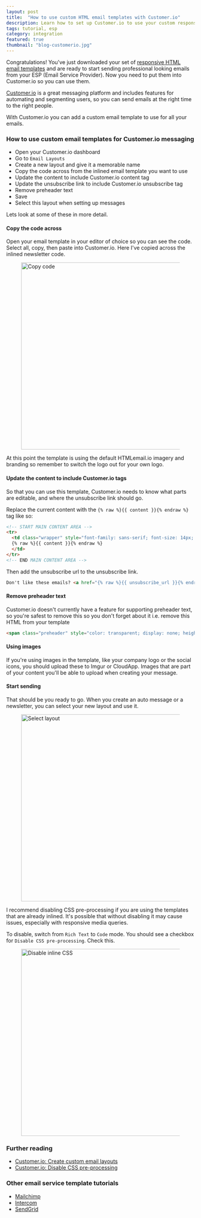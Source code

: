```yaml
---
layout: post
title:  "How to use custom HTML email templates with Customer.io"
description: Learn how to set up Customer.io to use your custom responsive HTML email templates
tags: tutorial, esp
category: integration
featured: true
thumbnail: "blog-customerio.jpg"
---
```


Congratulations! You've just downloaded your set of [responsive HTML email templates](http://htmlemail.io) and are ready to start sending professional looking emails from your ESP (Email Service Provider). Now you need to put them into Customer.io so you can use them.

[Customer.io](http://customer.io) is a great messaging platform and includes features for automating and segmenting users, so you can send emails at the right time to the right people.

With Customer.io you can add a custom email template to use for all your emails.

### How to use custom email templates for Customer.io messaging

* Open your Customer.io dashboard
* Go to `Email Layouts`
* Create a new layout and give it a memorable name
* Copy the code across from the inlined email template you want to use
* Update the content to include Customer.io content tag
* Update the unsubscribe link to include Customer.io unsubscribe tag 
* Remove preheader text
* Save
* Select this layout when setting up messages

Lets look at some of these in more detail.

#### Copy the code across

Open your email template in your editor of choice so you can see the code. Select all, copy, then paste into Customer.io. Here I've copied across the inlined newsletter code.

<figure class="blog--image">
  <img src="{{ site.url }}/img/customerio-template.png" alt="Copy code" width="500">
</figure>

At this point the template is using the default HTMLemail.io imagery and branding so remember to switch the logo out for your own logo.

#### Update the content to include Customer.io tags

So that you can use this template, Customer.io needs to know what parts are editable, and where the unsubscribe link should go.

Replace the current content with the `{% raw %}{{ content }}{% endraw %}` tag like so:

```html
<!-- START MAIN CONTENT AREA -->
<tr>
  <td class="wrapper" style="font-family: sans-serif; font-size: 14px; vertical-align: top; box-sizing: border-box; padding: 20px;" valign="top">
  {% raw %}{{ content }}{% endraw %}
  </td>
</tr>
<!-- END MAIN CONTENT AREA -->
```

Then add the unsubscribe url to the unsubscribe link.

```html
Don't like these emails? <a href="{% raw %}{{ unsubscribe_url }}{% endraw %}" style="text-decoration: underline; color: #999999; font-size: 12px; text-align: center;">Unsubscribe</a>
```

#### Remove preheader text

Customer.io doesn't currently have a feature for supporting preheader text, so you're safest to remove this so you don't forget about it i.e. remove this HTML from your template

```html
<span class="preheader" style="color: transparent; display: none; height: 0; max-height: 0; max-width: 0; opacity: 0; overflow: hidden; mso-hide: all; visibility: hidden; width: 0;">This is preheader text. Some clients will show this text as a preview.</span>
```

#### Using images

If you're using images in the template, like your company logo or the social icons, you should upload these to Imgur or CloudApp. Images that are part of your content you'll be able to upload when creating your message.

#### Start sending

That should be you ready to go. When you create an auto message or a newsletter, you can select your new layout and use it. 

<figure class="blog--image">
  <img src="{{ site.url }}/img/customerio-layout.jpg" alt="Select layout" width="500">
</figure>

I recommend disabling CSS pre-processing if you are using the templates that are already inlined. It's possible that without disabling it may cause issues, especially with responsive media queries.

To disable, switch from `Rich Text` to `Code` mode. You should see a checkbox for `Disable CSS pre-processing`. Check this.

<figure class="blog--image">
  <img src="{{ site.url }}/img/customerio-disable.gif" alt="Disable inline CSS" width="500">
</figure>

### Further reading

* [Customer.io: Create custom email layouts](http://learn.customer.io/documentation/layouts.html)
* [Customer.io: Disable CSS pre-processing](http://learn.customer.io/documentation/disable-premailer.html)

### Other email service template tutorials

* [Mailchimp](https://htmlemail.io/blog/custom-mailchimp-templates)
* [Intercom](https://htmlemail.io/blog/custom-intercom-templates)
* [SendGrid](https://htmlemail.io/blog/custom-sendgrid-templates)
